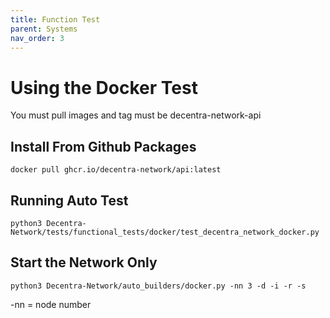 ```yaml
---
title: Function Test
parent: Systems
nav_order: 3
---
```


# Using the Docker Test

You must pull images and tag must be decentra-network-api

## Install From Github Packages

`docker pull ghcr.io/decentra-network/api:latest`

## Running Auto Test

`python3 Decentra-Network/tests/functional_tests/docker/test_decentra_network_docker.py`

## Start the Network Only

`python3 Decentra-Network/auto_builders/docker.py -nn 3 -d -i -r -s`

-nn = node number
